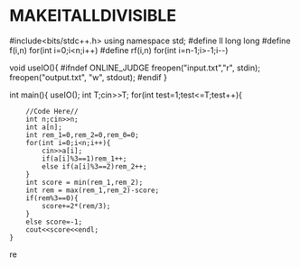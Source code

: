 # MAKEITALLDIVISIBLE
#include<bits/stdc++.h>
using namespace std;
#define ll long long
#define f(i,n) for(int i=0;i<n;i++)
#define rf(i,n) for(int i=n-1;i>-1;i--)

void useIO(){
    #ifndef ONLINE_JUDGE
    freopen("input.txt","r", stdin);
    freopen("output.txt", "w", stdout);
    #endif 
}

int main(){
    useIO();
    int T;cin>>T;
    for(int test=1;test<=T;test++){

        //Code Here//
        int n;cin>>n;
        int a[n];
        int rem_1=0,rem_2=0,rem_0=0;
        for(int i=0;i<n;i++){
            cin>>a[i];
            if(a[i]%3==1)rem_1++;
            else if(a[i]%3==2)rem_2++;
        }
        int score = min(rem_1,rem_2);
        int rem = max(rem_1,rem_2)-score;
        if(rem%3==0){
            score+=2*(rem/3);
        }
        else score=-1;
        cout<<score<<endl;
    }
re
